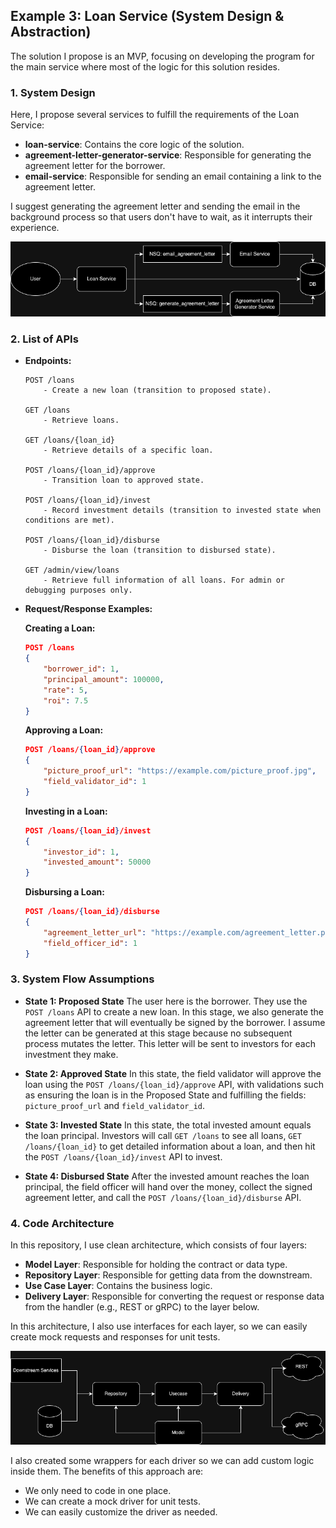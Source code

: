 ## Example 3: Loan Service (System Design & Abstraction)

The solution I propose is an MVP, focusing on developing the program for the main service where most of the logic for this solution resides.

### 1. System Design
Here, I propose several services to fulfill the requirements of the Loan Service:
- **loan-service**: Contains the core logic of the solution.
- **agreement-letter-generator-service**: Responsible for generating the agreement letter for the borrower.
- **email-service**: Responsible for sending an email containing a link to the agreement letter.

I suggest generating the agreement letter and sending the email in the background process so that users don't have to wait, as it interrupts their experience.

![System Design](system-design.png)

### 2. List of APIs
- **Endpoints:**

    ```
    POST /loans
        - Create a new loan (transition to proposed state).

    GET /loans
        - Retrieve loans.

    GET /loans/{loan_id}
        - Retrieve details of a specific loan.

    POST /loans/{loan_id}/approve
        - Transition loan to approved state.

    POST /loans/{loan_id}/invest
        - Record investment details (transition to invested state when conditions are met).

    POST /loans/{loan_id}/disburse
        - Disburse the loan (transition to disbursed state).

    GET /admin/view/loans
        - Retrieve full information of all loans. For admin or debugging purposes only.
    ```

- **Request/Response Examples:**

    **Creating a Loan:**
    ```json
    POST /loans
    {
        "borrower_id": 1,
        "principal_amount": 100000,
        "rate": 5,
        "roi": 7.5
    }
    ```

    **Approving a Loan:**
    ```json
    POST /loans/{loan_id}/approve
    {
        "picture_proof_url": "https://example.com/picture_proof.jpg",
        "field_validator_id": 1
    }
    ```

    **Investing in a Loan:**
    ```json
    POST /loans/{loan_id}/invest
    {
        "investor_id": 1,
        "invested_amount": 50000
    }
    ```

    **Disbursing a Loan:**
    ```json
    POST /loans/{loan_id}/disburse
    {
        "agreement_letter_url": "https://example.com/agreement_letter.pdf",
        "field_officer_id": 1
    }
    ```

### 3. System Flow Assumptions
- **State 1: Proposed State**
    The user here is the borrower. They use the `POST /loans` API to create a new loan. In this stage, we also generate the agreement letter that will eventually be signed by the borrower. I assume the letter can be generated at this stage because no subsequent process mutates the letter. This letter will be sent to investors for each investment they make.

- **State 2: Approved State**
    In this state, the field validator will approve the loan using the `POST /loans/{loan_id}/approve` API, with validations such as ensuring the loan is in the Proposed State and fulfilling the fields: `picture_proof_url` and `field_validator_id`.

- **State 3: Invested State**
    In this state, the total invested amount equals the loan principal. Investors will call `GET /loans` to see all loans, `GET /loans/{loan_id}` to get detailed information about a loan, and then hit the `POST /loans/{loan_id}/invest` API to invest.

- **State 4: Disbursed State**
    After the invested amount reaches the loan principal, the field officer will hand over the money, collect the signed agreement letter, and call the `POST /loans/{loan_id}/disburse` API.

### 4. Code Architecture
In this repository, I use clean architecture, which consists of four layers:
- **Model Layer**: Responsible for holding the contract or data type.
- **Repository Layer**: Responsible for getting data from the downstream.
- **Use Case Layer**: Contains the business logic.
- **Delivery Layer**: Responsible for converting the request or response data from the handler (e.g., REST or gRPC) to the layer below.

In this architecture, I also use interfaces for each layer, so we can easily create mock requests and responses for unit tests.

![Dependency Injection](dependency-injection.png)

I also created some wrappers for each driver so we can add custom logic inside them. The benefits of this approach are:
- We only need to code in one place.
- We can create a mock driver for unit tests.
- We can easily customize the driver as needed.
